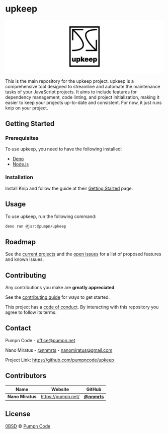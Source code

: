 # upkeep

[![logo of pumpncode/upkeep][logo-wide]][self]

This is the main repository for the upkeep project. upkeep is a comprehensive tool designed to streamline and automate the maintenance tasks of your JavaScript projects. It aims to include features for dependency management, code linting, and project initialization, making it easier to keep your projects up-to-date and consistent. For now, it just runs knip on your project.

## Getting Started

### Prerequisites

To use upkeep, you need to have the following installed:

- [Deno][deno]
- [Node.js][node-js]

### Installation

Install Knip and follow the guide at their [Getting Started][knip-getting-started] page.

## Usage

To use upkeep, run the following command:

```sh
deno run @jsr:@pumpn/upkeep
```

## Roadmap

See the [current projects][projects] and the [open issues][issues] for a list of proposed features and known issues.

## Contributing

Any contributions you make are **greatly appreciated**.

See the [contributing guide][contributing]  for ways to get started.

This project has a [code of conduct][code-of-conduct]. By interacting with this repository you agree to follow its terms.

## Contact

Pumpn Code - <office@pumpn.net>

Nano Miratus - [@nnmrts][nnmrts-github] - <nanomiratus@gmail.com>

Project Link: <https://github.com/pumpncode/upkeep>

## Contributors

| Name | Website | GitHub |
| -- | -- | -- |
| **Nano Miratus** | <https://pumpn.net/> | [**@nnmrts**][nnmrts-github] |

## License

[0BSD][license] © [Pumpn Code][pumpn-website]

[logo-wide]: https://github.com/pumpncode/logos/raw/refs/heads/main/projects/upkeep/wide.svg
[self]: https://github.com/pumpncode/upkeep
[deno]: https://deno.com
[node-js]: https://nodejs.org
[projects]: https://github.com/pumpncode/upkeep/projects
[issues]: https://github.com/pumpncode/upkeep/issues
[contributing]: https://github.com/pumpncode/.github/contributing.md
[code-of-conduct]: https://github.com/pumpncode/.github/code-of-conduct.md
[nnmrts-github]: https://github.com/nnmrts
[license]: /license.md
[pumpn-website]: https://pumpn.net
[knip-getting-started]: https://knip.dev/overview/getting-started
